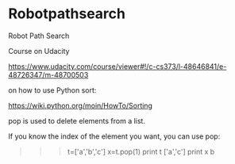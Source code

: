 Robotpathsearch
===============

Robot Path Search

Course on Udacity

https://www.udacity.com/course/viewer#!/c-cs373/l-48646841/e-48726347/m-48700503


on how to use Python sort:

https://wiki.python.org/moin/HowTo/Sorting

pop is used to delete elements from a list.

If you know the index of the element you want, you can use pop:
>>> t=['a','b','c']
>>>x=t.pop(1)
>>>print t
['a','c']
>>>print x
b
